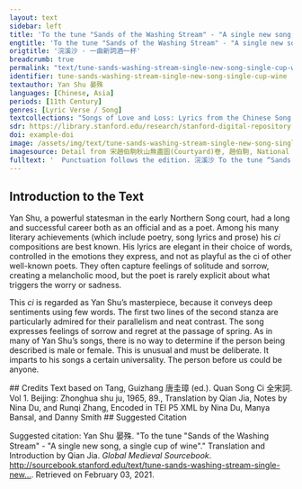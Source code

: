 ```yaml
---
layout: text
sidebar: left
title: 'To the tune "Sands of the Washing Stream" - "A single new song, a single cup of wine" | 浣溪沙 · 一曲新詞酒一杯'
engtitle: 'To the tune "Sands of the Washing Stream" - "A single new song, a single cup of wine"'
origtitle: '浣溪沙 · 一曲新詞酒一杯'
breadcrumb: true
permalink: "text/tune-sands-washing-stream-single-new-song-single-cup-wine"
identifier: tune-sands-washing-stream-single-new-song-single-cup-wine
textauthor: Yan Shu 晏殊
languages: [Chinese, Asia]
periods: [11th Century]
genres: [Lyric Verse / Song]
textcollections: "Songs of Love and Loss: Lyrics from the Chinese Song Dynasty, Love Songs of the Medieval World: Lyrics from Europe and Asia"
sdr: https://library.stanford.edu/research/stanford-digital-repository 
doi: example-doi 
image: /assets/img/text/tune-sands-washing-stream-single-new-song-single-cup-wine.jpg
imagesource: Detail from 宋趙伯駒秋山無盡圖(Courtyard)卷, 趙伯駒, National Palace Museum, Accession Number: K2A001434N000000000PAB [Public Domain]'
fulltext: '  Punctuation follows the edition. 浣溪沙 To the tune “Sands of the Washing Stream” 一曲新詞酒一杯。 A single new song, a single cup of wine 去年天氣舊亭臺。 On the old terrace in last year’s weather. 夕陽西下幾時回。 The setting sun has gone west, when will it return? 無可奈何花落去。 There’s no help for it, the blossoms fall and disappear; 似曾相識燕歸來。 I seem to recognize them, the swallows come back again. 小園香徑獨徘徊。 On the fragrant path refers to a path filled with the fragrant scent of flowers of the little garden, I linger alone. '
---
```

## Introduction to the Text 
<p>Yan Shu, a powerful statesman in the early Northern Song court, had a long and successful career both as an official and as a poet. Among his many literary achievements (which include poetry, song lyrics and prose) his <em>ci</em> compositions are best known. His lyrics are elegant in their choice of words, controlled in the emotions they express, and not as playful as the ci of other well-known poets. They often capture feelings of solitude and sorrow, creating a melancholic mood, but the poet is rarely explicit about what triggers the worry or sadness.</p> <p>This <em>ci</em> is regarded as Yan Shu’s masterpiece, because it conveys deep sentiments using few words. The first two lines of the second stanza are particularly admired for their parallelism and neat contrast. The song expresses feelings of sorrow and regret at the passage of spring. As in many of Yan Shu’s songs, there is no way to determine if the person being described is male or female. This is unusual and must be deliberate. It imparts to his songs a certain universality. The person before us could be anyone.</p>
## Credits
Text based on Tang, Guizhang 唐圭璋 (ed.). Quan Song Ci 全宋詞. Vol 1. Beijing: Zhonghua shu ju, 1965, 89., 
Translation by Qian Jia, Notes by Nina Du,  and Runqi Zhang, 
Encoded in TEI P5 XML by Nina Du, Manya Bansal,  and Danny Smith
## Suggested Citation
<p>Suggested citation: Yan Shu 晏殊.  "To the tune "Sands of the Washing Stream" - "A single new song, a single cup of wine"." Translation and Introduction by Qian Jia. <em>Global Medieval Sourcebook</em>. <a href="http://sourcebook.stanford.edu/text/tune-sands-washing-stream-single-new-song-single-cup-wine">http://sourcebook.stanford.edu/text/tune-sands-washing-stream-single-new...</a>. Retrieved on February 03, 2021.</p>
